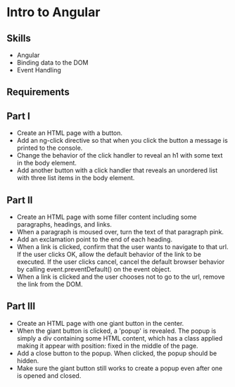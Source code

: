 Intro to Angular
===========

Skills
--------
- Angular
- Binding data to the DOM
- Event Handling

Requirements
-----------

Part I
--------
- Create an HTML page with a button.
- Add an ng-click directive so that when you click the button a message is printed to the console.
- Change the behavior of the click handler to reveal an h1 with some text in the body element.
- Add another button with a click handler that reveals an unordered list with three list items in the body element.

Part II
---------
- Create an HTML page with some filler content including some paragraphs, headings, and links.
- When a paragraph is moused over, turn the text of that paragraph pink.
- Add an exclamation point to the end of each heading.
- When a link is clicked, confirm that the user wants to navigate to that url. If the user clicks OK, allow the default behavior of the link to be executed. If the user clicks cancel, cancel the default browser behavior by calling event.preventDefault() on the event object.
- When a link is clicked and the user chooses not to go to the url, remove the link from the DOM.

Part III
-----------
- Create an HTML page with one giant button in the center.
- When the giant button is clicked, a 'popup' is revealed. The popup is simply a div containing some HTML content, which has a class applied making it appear with position: fixed in the middle of the page.
- Add a close button to the popup. When clicked, the popup should be hidden.
- Make sure the giant button still works to create a popup even after one is opened and closed.
